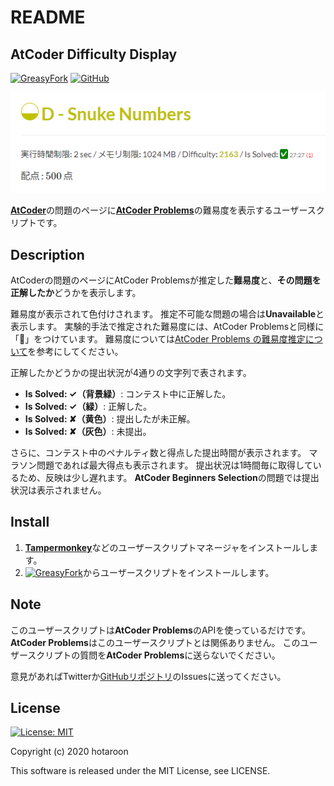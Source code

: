 # README

## AtCoder Difficulty Display

[![GreasyFork](https://img.shields.io/badge/GreasyFork-install-orange)](https://greasyfork.org/ja/scripts/397185-atcoder-difficulty-display)
[![GitHub](https://img.shields.io/badge/GitHub-Repository-green)](https://github.com/hotaroon/AtCoderDifficultyDisplay)

![AtCoderDifficultyDisplay](https://raw.githubusercontent.com/hotaroon/AtCoderDifficultyDisplay/master/overview.png)

[**AtCoder**](https://atcoder.jp/)の問題のページに[**AtCoder Problems**](https://kenkoooo.com/atcoder/)の難易度を表示するユーザースクリプトです。

## Description

AtCoderの問題のページにAtCoder Problemsが推定した**難易度**と、**その問題を正解したか**どうかを表示します。

難易度が表示されて色付けされます。
推定不可能な問題の場合は**Unavailable**と表示します。
実験的手法で推定された難易度には、AtCoder Problemsと同様に「🧪」をつけています。
難易度については[AtCoder Problems の難易度推定について](http://pepsin-amylase.hatenablog.com/entry/atcoder-problems-difficulty)を参考にしてください。

正解したかどうかの提出状況が4通りの文字列で表されます。

* **Is Solved: ✓（背景緑）**: コンテスト中に正解した。
* **Is Solved: ✓（緑）**: 正解した。
* **Is Solved: ✘（黄色）**: 提出したが未正解。
* **Is Solved: ✘（灰色）**: 未提出。

さらに、コンテスト中のペナルティ数と得点した提出時間が表示されます。
マラソン問題であれば最大得点も表示されます。
提出状況は1時間毎に取得しているため、反映は少し遅れます。
**AtCoder Beginners Selection**の問題では提出状況は表示されません。

## Install

1. [**Tampermonkey**](https://chrome.google.com/webstore/detail/tampermonkey/dhdgffkkebhmkfjojejmpbldmpobfkfo?hl=ja)などのユーザースクリプトマネージャをインストールします。
2. [![GreasyFork](https://img.shields.io/badge/GreasyFork-install-orange)](https://greasyfork.org/ja/scripts/397185-atcoder-difficulty-display)からユーザースクリプトをインストールします。

## Note

このユーザースクリプトは**AtCoder Problems**のAPIを使っているだけです。
**AtCoder Problems**はこのユーザースクリプトとは関係ありません。
このユーザースクリプトの質問を**AtCoder Problems**に送らないでください。

意見があればTwitterか[GitHubリポジトリ](https://github.com/hotaroon/AtCoderDifficultyDisplay)のIssuesに送ってください。

## License

[![License: MIT](https://img.shields.io/badge/License-MIT-blue.svg)](https://opensource.org/licenses/MIT)

Copyright (c) 2020 hotaroon

This software is released under the MIT License, see LICENSE.
